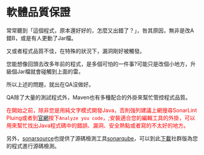 # 軟體品質保證
常常聽到「這個程式，原本還好好的，怎麼又出錯了？」，咎其原因，無非是改A錯B，或是有人更動了Jar檔。

又或者程式品質不佳，在特殊的狀況下，漏洞剛好被觸發。

您能想像回頭去改多年前的程式，是多個可怕的一件事?可能只是改個小地方，升級個Jar檔就會碰觸到上面的雷。

所以上述的問題，就出在QA沒做好。

QA除了大量的測試程式外，Maven也有多種配合的外掛來幫忙管控程式品質。

<span style="color:red">在開始之前，除非您是用純文字模式開發Java，否則強列建議上網搜尋SonarLint Pluing或者到[官網](https://rules.sonarsource.com/java/)按下`Analyze you code`，;安裝適合您的編輯工具的外掛，可以用來幫忙找出Java程式碼中的錯誤、漏洞、安全熱點或者寫的不太好的地方。</span>

另外，[sonarsource](https://www.sonarsource.com/)也提供了源碼檢測工具[sonarqube](https://www.sonarsource.com/products/sonarqube/)，可以到此[下載](https://www.sonarsource.com/products/sonarqube/downloads/)社群版為您的程式進行源碼檢測。
